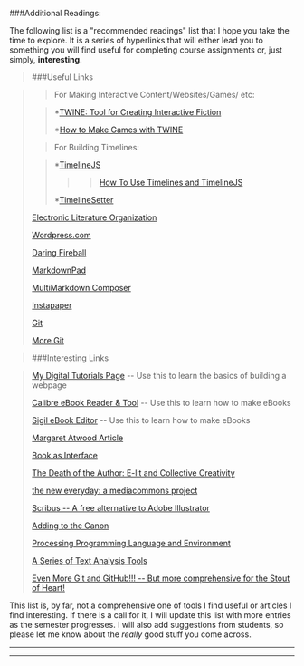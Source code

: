 ###Additional Readings:

The following list is a "recommended readings" list that I hope you take the time to explore.  It is a series of hyperlinks that will either lead you to something you will find useful for completing course assignments or, just simply, __interesting__.

>###Useful Links

>>For Making Interactive Content/Websites/Games/ etc:
>
>>*[TWINE: Tool for Creating Interactive Fiction](http://www.gimcrackd.com/etc/src/)
>>
>>*[How to Make Games with TWINE](http://www.auntiepixelante.com/twine/)
>
>
>>For Building Timelines:
>
>>*[TimelineJS](http://timeline.verite.co/)
>>
>>>>[How To Use Timelines and TimelineJS](http://www.seomoz.org/ugc/using-timelines-to-create-great-content-and-build-links)
>>
>>*[TimelineSetter](http://propublica.github.com/timeline-setter/)
>>
>
>
>[Electronic Literature Organization](http://eliterature.org/about/)
>
>[Wordpress.com](http://en.wordpress.com/features/)
>
>[Daring Fireball](http://daringfireball.net/projects/markdown/syntax)
>
>[MarkdownPad](http://markdownpad.com/)
>
>[MultiMarkdown Composer](http://multimarkdown.com/)
>
>[Instapaper](http://www.instapaper.com/)
>
>[Git](http://rogerdudler.github.com/git-guide/)
>
>[More Git](http://www.webdesignermag.co.uk/features/a-beginners-guide-to-git-and-github/?utm_medium=referral&utm_source=pulsenews)
> 


>###Interesting Links


>[My Digital Tutorials Page](http://cedrickmay.site40.net/) -- Use this to learn the basics of building a webpage
>
>[Calibre eBook Reader & Tool](http://calibre-ebook.com/) -- Use this to learn how to make eBooks
>
>[Sigil eBook Editor](http://code.google.com/p/sigil/) -- Use this to learn how to make eBooks
>
>[Margaret Atwood Article](http://www.guardian.co.uk/books/2012/jul/06/margaret-atwood-wattpad-online-writing)
>
>[Book as Interface](http://robertogreco.tumblr.com/post/31048289749/omg-book-as-interface-book-as-interface-book)
>
>[The Death of the Author: E-lit and Collective Creativity ](http://www.huffingtonpost.com/illya-szilak/the-death-of-the-author-e_b_2369347.html)
>
>[the new everyday: a mediacommons project](http://mediacommons.futureofthebook.org/tne/)
>
>[Scribus -- A free alternative to Adobe Illustrator](http://www.scribus.net/canvas/Scribus)
>
>[Adding to the Canon](http://engl226.blogspot.com/2012/12/ball-game-manscript-final-draft.html)
>
>[Processing Programming Language and Environment](http://processing.org/)
>
>[A Series of Text Analysis Tools](http://guides.library.ucla.edu/text)
>
>[Even More Git and GitHub!!! --  But more comprehensive for the Stout of Heart!](http://git-scm.com/book)

This list is, by far, not a comprehensive one of tools I find useful or articles I find interesting.  If there is a call for it, I will update this list with more entries as the semester progresses.  I will also add suggestions from students, so please let me know about the *really* good stuff you come across.

------------------------

------------------------
